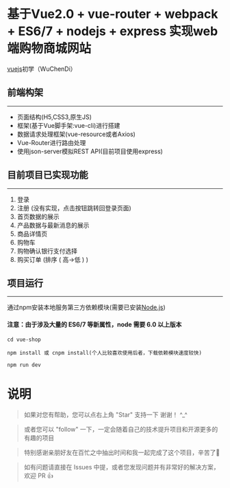 # 基于Vue2.0 + vue-router + webpack + ES6/7 + nodejs + express 实现web端购物商城网站

[vuejs](https://vuejs.org/)初学（WuChenDi）


## 前端构架
***
- 页面结构(H5,CSS3,原生JS)
- 框架(基于Vue脚手架:vue-cli)进行搭建
- 数据请求处理框架(vue-resource或者Axios)
- Vue-Router进行路由处理
- 使用json-server模拟REST API(目前项目使用express)

## 目前项目已实现功能
***
1. 登录
2. 注册 (没有实现，点击按钮跳转回登录页面)
3. 首页数据的展示
4. 产品数据与最新消息的展示
5. 商品详情页
6. 购物车
7. 购物确认银行支付选择
8. 购买订单 (排序 ( 高->低 ) ) 

## 项目运行
***
通过npm安装本地服务第三方依赖模块(需要已安装[Node.js](https://nodejs.org/))
#### 注意：由于涉及大量的 ES6/7 等新属性，node 需要 6.0 以上版本 
```
cd vue-shop

npm install 或 cnpm install(个人比较喜欢使用后者，下载依赖模块速度较快)

npm run dev

```


# 说明

>  如果对您有帮助，您可以点右上角 "Star" 支持一下 谢谢！ ^_^

>  或者您可以 "follow" 一下，一定会随着自己的技术提升项目和开源更多的有趣的项目

>  特别感谢亲朋好友在百忙之中抽出时间和我一起完成了这个项目，辛苦了🌹

>  如有问题请直接在 Issues 中提，或者您发现问题并有非常好的解决方案，欢迎 PR 👍
